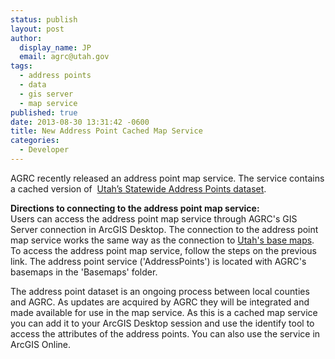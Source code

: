 ```yaml
---
status: publish
layout: post
author:
  display_name: JP
  email: agrc@utah.gov
tags:
  - address points
  - data
  - gis server
  - map service
published: true
date: 2013-08-30 13:31:42 -0600
title: New Address Point Cached Map Service
categories:
  - Developer
---
```

<p><a href="{{ "/?attachment_id=13706" | prepend: site.baseurl }}"><img alt="" src="{{ "/images/Addresspntmapservice-150x150.png" | prepend: site.baseurl }}" class='inline-text-right' /></a>AGRC recently released an address point map service. The service contains a cached version of &nbsp;<a href="{{site.baseurl}}{% post_url 2013-06-28-utah-gis-framework-data-for-800-please-alex %}">Utah&rsquo;s Statewide Address Points dataset</a>. </p>
<p><strong>Directions to connecting to the address point map service: </strong><br />
Users can access the address point map service through AGRC's GIS Server connection in ArcGIS Desktop. The connection to the address point map service works the same way as the connection to <a href="{{ "/data/sgid-base-map-services-arcmap/" | prepend: site.baseurl }}">Utah's base maps</a>. To access the address point map service, follow the steps on the previous link. The address point service ('AddressPoints') is located with AGRC's basemaps in the 'Basemaps' folder.</p>
<p>The address point dataset is an ongoing process between local counties and AGRC. As updates are acquired by AGRC they will be integrated and made available for use in the map service. As this is a cached map service you can add it to your ArcGIS Desktop session and use the identify tool to access the attributes of the address points.  You can also use the service in ArcGIS Online.</p>
